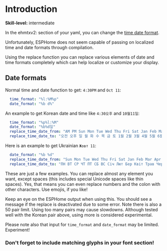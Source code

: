 # Introduction

**Skill-level:** intermediate

In the ehmtxv2: section of your yaml, you can change the [time date format](time-date-format).

Unfortunately, ESPHome does not seem capable of passing on localized time and date formats through compilation.

Using the replace function you can replace various elements of date and time formats completely which can help localize or customize your display.

## Date formats

Normal time and date function to get: `4:30PM` and `Oct 11`:

```yaml
  time_format: "%l:%M%p"
  date_format: "%b d%"
```

An example to get Korean date and time like `4:30오후` and `10월11일`:

```yaml
  time_format: "%p%l:%M"
  date_format: "%b%d일"
  replace_time_date_from: "AM PM Sun Mon Tue Wed Thu Fri Sat Jan Feb Mar Apr May Jun Jul Aug Sep Oct Nov Dec"
  replace_time_date_to: "오전 오후 일 월 화 수 목 금 토 1월 2월 3월 4월 5월 6월 7월 8월 9월 10월 11월 12월"
```

Here is an example to get Ukrainian `Жовт 11`:

```yaml
  date_format: "%b %d"
  replace_time_date_from: "Sun Mon Tue Wed Thu Fri Sat Jan Feb Mar Apr May Jun Jul Aug Sep Oct Nov Dec"
  replace_time_date_to: "ПН ВТ СР ЧТ ПТ СБ ВС Сiч Лют Бер Квiт Трав Черв Лип Серп Вер Жовт Лист Груд"
```

These are just a few examples.  You can replace almost any element you want, except spaces (this includes special Unicode spaces like thin spaces).
Yes, that means you can even replace numbers and the colon with other characters.  Use emojis, if you like!

Keep an eye on the ESPHome output when using this.  You should see a message if the replace is deactivated due to some error.
Note there is also a 50 pair limit.  Using too many pairs may cause slowdowns.  Although tested well with the Korean pair above, using more is considered experimental.

Please note also that input for `time_format` and `date_format` may be limited.  Experiment!

### Don't forget to include matching glyphs in your font section!

